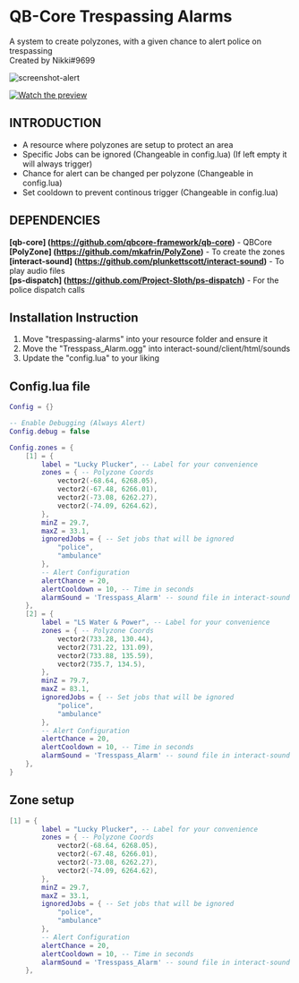 # QB-Core Trespassing Alarms
A system to create polyzones, with a given chance to alert police on trespassing  
Created by Nikki#9699

![screenshot-alert](https://i.gyazo.com/14efab35c06823a4916b8cbde337bd43.png)

[![Watch the preview](https://i.gyazo.com/fec76efe8ea8dae5cb1161436858bbac.jpg)](https://streamable.com/g9z7ux)

## INTRODUCTION

- A resource where polyzones are setup to protect an area
- Specific Jobs can be ignored (Changeable in config.lua) (If left empty it will always trigger)
- Chance for alert can be changed per polyzone (Changeable in config.lua)
- Set cooldown to prevent continous trigger (Changeable in config.lua)

## DEPENDENCIES
**[qb-core] (https://github.com/qbcore-framework/qb-core)** - QBCore  
**[PolyZone] (https://github.com/mkafrin/PolyZone)** - To create the zones  
**[interact-sound] (https://github.com/plunkettscott/interact-sound)** - To play audio files  
**[ps-dispatch] (https://github.com/Project-Sloth/ps-dispatch)** - For the police dispatch calls  


## Installation Instruction

1. Move "trespassing-alarms" into your resource folder and ensure it
2. Move the "Tresspass_Alarm.ogg" into interact-sound/client/html/sounds
3. Update the "config.lua" to your liking

## Config.lua file
```lua
Config = {}

-- Enable Debugging (Always Alert)
Config.debug = false

Config.zones = {
    [1] = {
        label = "Lucky Plucker", -- Label for your convenience
        zones = { -- Polyzone Coords
            vector2(-68.64, 6268.05),
            vector2(-67.48, 6266.01),
            vector2(-73.08, 6262.27),
            vector2(-74.09, 6264.62),
        },
        minZ = 29.7,
        maxZ = 33.1,
        ignoredJobs = { -- Set jobs that will be ignored
            "police",
            "ambulance"
        },
        -- Alert Configuration
        alertChance = 20,
        alertCooldown = 10, -- Time in seconds
        alarmSound = 'Tresspass_Alarm' -- sound file in interact-sound
    },
    [2] = {
        label = "LS Water & Power", -- Label for your convenience
        zones = { -- Polyzone Coords
            vector2(733.28, 130.44),
            vector2(731.22, 131.09),
            vector2(733.88, 135.59),
            vector2(735.7, 134.5),
        },
        minZ = 79.7,
        maxZ = 83.1,
        ignoredJobs = { -- Set jobs that will be ignored
            "police",
            "ambulance"
        },
        -- Alert Configuration
        alertChance = 20,
        alertCooldown = 10, -- Time in seconds
        alarmSound = 'Tresspass_Alarm' -- sound file in interact-sound
    },
}
```

## Zone setup
```lua
[1] = {
        label = "Lucky Plucker", -- Label for your convenience
        zones = { -- Polyzone Coords
            vector2(-68.64, 6268.05),
            vector2(-67.48, 6266.01),
            vector2(-73.08, 6262.27),
            vector2(-74.09, 6264.62),
        },
        minZ = 29.7,
        maxZ = 33.1,
        ignoredJobs = { -- Set jobs that will be ignored
            "police",
            "ambulance"
        },
        -- Alert Configuration
        alertChance = 20,
        alertCooldown = 10, -- Time in seconds
        alarmSound = 'Tresspass_Alarm' -- sound file in interact-sound
    },
  ```
